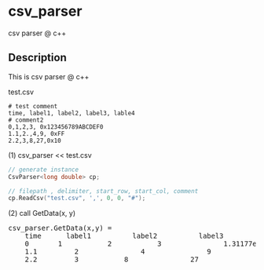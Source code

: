 # csv_parser
csv parser @ c++

## Description

This is csv parser @ c++


test.csv
```csv
# test comment
time, label1, label2, label3, lable4
# comment2
0,1,2,3, 0x123456789ABCDEF0
1.1,2.,4,9, 0xFF
2.2,3,8,27,0x10
```

(1) csv_parser << test.csv
```cpp
// generate instance
CsvParser<long double> cp;

// filepath , delimiter, start_row, start_col, comment
cp.ReadCsv("test.csv", ',', 0, 0, "#");
```

(2) call GetData(x, y)
<pre>
csv_parser.GetData(x,y) =
	time      label1          label2          label3          lable4
	0		1			2			3   		    1.31177e+18
	1.1      	2       		4       		9   		    255
	2.2      	3      		8       		27  		    16
<pre>
